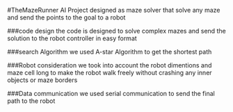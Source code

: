 #TheMazeRunner
AI Project designed as maze solver that solve any maze and send the points to the goal to a robot

###code design 
the code is designed to solve complex mazes and send the solution to the robot controller in easy format 

###search Algorithm 
we used A-star Algorithm to get the shortest path

###Robot consideration 
we took into account the robot dimentions and maze cell long to make the robot walk freely without crashing any inner objects or maze borders

###Data communication 
we used serial communication to send the final path to the robot
